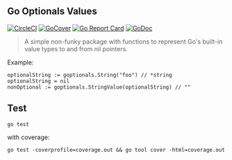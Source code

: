 ## Go Optionals Values
[![CircleCI](https://circleci.com/gh/bithavoc/goptionals.svg?style=svg&circle-token=6f78d762987052548e37de3da948df0aeb49548b)](https://circleci.com/gh/bithavoc/goptionals)
[![GoCover](https://gocover.io/_badge/github.com/bithavoc/goptionals)](https://gocover.io/github.com/bithavoc/goptionals)
[![Go Report Card](https://goreportcard.com/badge/github.com/bithavoc/goptionals)](https://goreportcard.com/report/github.com/bithavoc/goptionals)
[![GoDoc](https://godoc.org/github.com/bithavoc/goptionals?status.svg)](https://godoc.org/github.com/bithavoc/goptionals)

> A simple non-funky package with functions to represent Go's built-in value types to and from nil pointers.

Example:

    optionalString := goptionals.String("foo") // *string
    optionalString = nil
    nonOptional := goptionals.StringValue(optionalString) // ""


## Test

```
go test
```

with coverage:

```
go test -coverprofile=coverage.out && go tool cover -html=coverage.out
```
